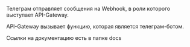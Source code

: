 Телеграм отправляет сообщения на Webhook, в роли которого выступает API-Gateway.

API-Gateway вызывает функцию, которая является телеграм-ботом.

Ссылки на документацию есть в папке docs